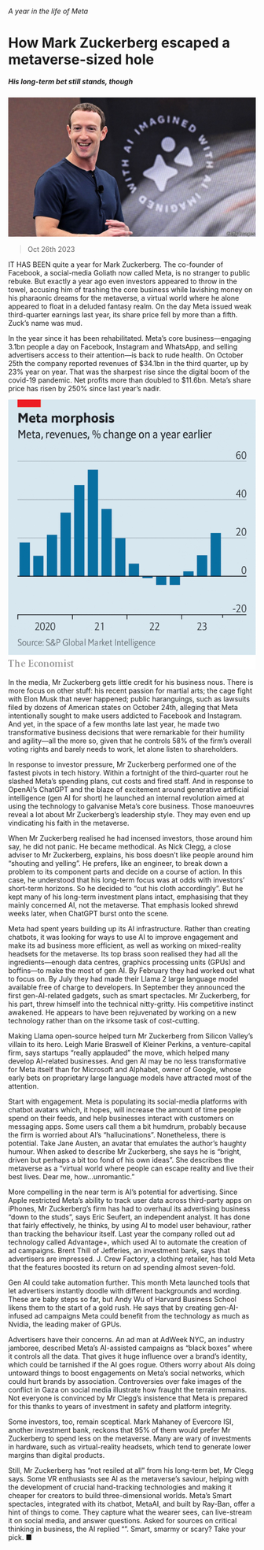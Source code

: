 ###### A year in the life of Meta

# How Mark Zuckerberg escaped a metaverse-sized hole 

##### His long-term bet still stands, though 

![image](images/20231028_WBP001.jpg) 

> Oct 26th 2023 

IT HAS BEEN quite a year for Mark Zuckerberg. The co-founder of Facebook, a social-media Goliath now called Meta, is no stranger to public rebuke. But exactly a year ago even investors appeared to throw in the towel, accusing him of trashing the core business while lavishing money on his pharaonic dreams for the metaverse, a virtual world where he alone appeared to float in a deluded fantasy realm. On the day Meta issued weak third-quarter earnings last year, its share price fell by more than a fifth. Zuck’s name was mud.

In the year since it has been rehabilitated. Meta’s core business—engaging 3.1bn people a day on Facebook, Instagram and WhatsApp, and selling advertisers access to their attention—is back to rude health. On October 25th the company reported revenues of $34.1bn in the third quarter, up by 23% year on year. That was the sharpest rise since the digital boom of the covid-19 pandemic. Net profits more than doubled to $11.6bn. Meta’s share price has risen by 250% since last year’s nadir. 

![image](images/20231028_WBC146.png) 


In the media, Mr Zuckerberg gets little credit for his business nous. There is more focus on other stuff: his recent passion for martial arts; the cage fight with Elon Musk that never happened; public haranguings, such as lawsuits filed by dozens of American states on October 24th, alleging that Meta intentionally sought to make users addicted to Facebook and Instagram. And yet, in the space of a few months late last year, he made two transformative business decisions that were remarkable for their humility and agility—all the more so, given that he controls 58% of the firm’s overall voting rights and barely needs to work, let alone listen to shareholders. 

In response to investor pressure, Mr Zuckerberg performed one of the fastest pivots in tech history. Within a fortnight of the third-quarter rout he slashed Meta’s spending plans, cut costs and fired staff. And in response to OpenAI’s ChatGPT and the blaze of excitement around generative artificial intelligence (gen AI for short) he launched an internal revolution aimed at using the technology to galvanise Meta’s core business. Those manoeuvres reveal a lot about Mr Zuckerberg’s leadership style. They may even end up vindicating his faith in the metaverse.

When Mr Zuckerberg realised he had incensed investors, those around him say, he did not panic. He became methodical. As Nick Clegg, a close adviser to Mr Zuckerberg, explains, his boss doesn’t like people around him “shouting and yelling”. He prefers, like an engineer, to break down a problem to its component parts and decide on a course of action. In this case, he understood that his long-term focus was at odds with investors’ short-term horizons. So he decided to “cut his cloth accordingly”. But he kept many of his long-term investment plans intact, emphasising that they mainly concerned AI, not the metaverse. That emphasis looked shrewd weeks later, when ChatGPT burst onto the scene.

Meta had spent years building up its AI infrastructure. Rather than creating chatbots, it was looking for ways to use AI to improve engagement and make its ad business more efficient, as well as working on mixed-reality headsets for the metaverse. Its top brass soon realised they had all the ingredients—enough data centres, graphics processing units (GPUs) and boffins—to make the most of gen AI. By February they had worked out what to focus on. By July they had made their Llama 2 large language model available free of charge to developers. In September they announced the first gen-AI-related gadgets, such as smart spectacles. Mr Zuckerberg, for his part, threw himself into the technical nitty-gritty. His competitive instinct awakened. He appears to have been rejuvenated by working on a new technology rather than on the irksome task of cost-cutting.

Making Llama open-source helped turn Mr Zuckerberg from Silicon Valley’s villain to its hero. Leigh Marie Braswell of Kleiner Perkins, a venture-capital firm, says startups “really applauded” the move, which helped many develop AI-related businesses. And gen AI may be no less transformative for Meta itself than for Microsoft and Alphabet, owner of Google, whose early bets on proprietary large language models have attracted most of the attention.

Start with engagement. Meta is populating its social-media platforms with chatbot avatars which, it hopes, will increase the amount of time people spend on their feeds, and help businesses interact with customers on messaging apps. Some users call them a bit humdrum, probably because the firm is worried about AI’s “hallucinations”. Nonetheless, there is potential. Take Jane Austen, an avatar that emulates the author’s haughty humour. When asked to describe Mr Zuckerberg, she says he is “bright, driven but perhaps a bit too fond of his own ideas”. She describes the metaverse as a “virtual world where people can escape reality and live their best lives. Dear me, how…unromantic.” 

More compelling in the near term is AI’s potential for advertising. Since Apple restricted Meta’s ability to track user data across third-party apps on iPhones, Mr Zuckerberg’s firm has had to overhaul its advertising business “down to the studs”, says Eric Seufert, an independent analyst. It has done that fairly effectively, he thinks, by using AI to model user behaviour, rather than tracking the behaviour itself. Last year the company rolled out ad technology called Advantage+, which used AI to automate the creation of ad campaigns. Brent Thill of Jefferies, an investment bank, says that advertisers are impressed. J. Crew Factory, a clothing retailer, has told Meta that the features boosted its return on ad spending almost seven-fold. 

Gen AI could take automation further. This month Meta launched tools that let advertisers instantly doodle with different backgrounds and wording. These are baby steps so far, but Andy Wu of Harvard Business School likens them to the start of a gold rush. He says that by creating gen-AI-infused ad campaigns Meta could benefit from the technology as much as Nvidia, the leading maker of GPUs. 

Advertisers have their concerns. An ad man at AdWeek NYC, an industry jamboree, described Meta’s AI-assisted campaigns as “black boxes” where it controls all the data. That gives it huge influence over a brand’s identity, which could be tarnished if the AI goes rogue. Others worry about AIs doing untoward things to boost engagements on Meta’s social networks, which could hurt brands by association. Controversies over fake images of the conflict in Gaza on social media illustrate how fraught the terrain remains. Not everyone is convinced by Mr Clegg’s insistence that Meta is prepared for this thanks to years of investment in safety and platform integrity.

Some investors, too, remain sceptical. Mark Mahaney of Evercore ISI, another investment bank, reckons that 95% of them would prefer Mr Zuckerberg to spend less on the metaverse. Many are wary of investments in hardware, such as virtual-reality headsets, which tend to generate lower margins than digital products. 

Still, Mr Zuckerberg has “not resiled at all” from his long-term bet, Mr Clegg says. Some VR enthusiasts see AI as the metaverse’s saviour, helping with the development of crucial hand-tracking technologies and making it cheaper for creators to build three-dimensional worlds. Meta’s Smart spectacles, integrated with its chatbot, MetaAI, and built by Ray-Ban, offer a hint of things to come. They capture what the wearer sees, can live-stream it on social media, and answer questions. Asked for sources on critical thinking in business, the AI replied “”. Smart, smarmy or scary? Take your pick. ■


